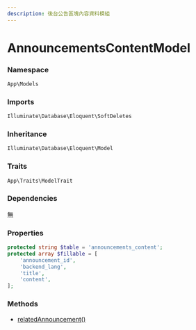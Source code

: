```yaml
---
description: 後台公告區塊內容資料模組
---
```


# AnnouncementsContentModel

### Namespace

```php
App\Models
```

### Imports

```php
Illuminate\Database\Eloquent\SoftDeletes
```

### Inheritance

```php
Illuminate\Database\Eloquent\Model
```

### Traits

```php
App\Traits\ModelTrait
```

### Dependencies

無

### Properties

```php
protected string $table = 'announcements_content';
protected array $fillable = [
    'announcement_id',
    'backend_lang',
    'title',
    'content',
];
```

### Methods

* [relatedAnnouncement()](relatedannouncement.md)
